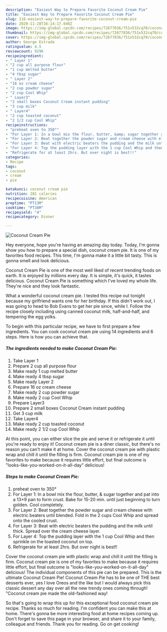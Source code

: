 ```yaml
---
description: "Easiest Way to Prepare Favorite Coconut Cream Pie"
title: "Easiest Way to Prepare Favorite Coconut Cream Pie"
slug: 116-easiest-way-to-prepare-favorite-coconut-cream-pie
date: 2020-11-28T16:14:17.646Z
image: https://img-global.cpcdn.com/recipes/72677836/751x532cq70/coconut-cream-pie-recipe-main-photo.jpg
thumbnail: https://img-global.cpcdn.com/recipes/72677836/751x532cq70/coconut-cream-pie-recipe-main-photo.jpg
cover: https://img-global.cpcdn.com/recipes/72677836/751x532cq70/coconut-cream-pie-recipe-main-photo.jpg
author: George Estrada
ratingvalue: 4.5
reviewcount: 9296
recipeingredient:
- " Layer 1"
- "2 cup all purpose flour"
- "1 cup melted butter"
- "4 tbsp sugar"
- " Layer 2"
- "16 oz cream cheese"
- "2 cup powder sugar"
- "2 cup Cool Whip"
- " Layer3"
- "2 small boxes Coconut Cream instant pudding"
- "3 cup milk"
- " Layer4"
- "2 cup toasted coconut"
- "2 1/2 cup Cool Whip"
recipeinstructions:
- "preheat oven to 350°"
- "For Layer 1: In a bowl mix the flour, butter, &amp; sugar together and pat into a 13×9 pan to form crust. Bake for 15-20 min. until just beginning to turn golden. Cool completely."
- "For Layer 2: Beat together the powder sugar and cream cheese with electric beaters until blended. Fold in the 2 cups Cool Whip and spread onto the cooled crust."
- "For Layer 3: Beat with electric beaters the pudding and the milk until thick. Spread over the cream cheese layer."
- "For Layer 4: Top the pudding layer with the 1 cup Cool Whip and then sprinkle on the toasted coconut on top."
- "Refrigerate for at least 2hrs. But over night is best!!"
categories:
- Recipe
tags:
- coconut
- cream
- pie

katakunci: coconut cream pie 
nutrition: 281 calories
recipecuisine: American
preptime: "PT13M"
cooktime: "PT38M"
recipeyield: "4"
recipecategory: Dinner

---
```



![Coconut Cream Pie](https://img-global.cpcdn.com/recipes/72677836/751x532cq70/coconut-cream-pie-recipe-main-photo.jpg)

Hey everyone, hope you're having an amazing day today. Today, I'm gonna show you how to prepare a special dish, coconut cream pie. It is one of my favorites food recipes. This time, I'm gonna make it a little bit tasty. This is gonna smell and look delicious.

Coconut Cream Pie is one of the most well liked of recent trending foods on earth. It is enjoyed by millions every day. It is simple, it's quick, it tastes delicious. Coconut Cream Pie is something which I've loved my whole life. They're nice and they look fantastic.

What a wonderful coconut cream pie. I tested this recipe out tonight because my girlfriend wants one for her birthday. If this didn&#39;t work out, I was going to head to Bob Evans to get her pie since, while I. Follow the recipe closely including using canned coconut milk, half-and-half, and tempering the egg yolks.


To begin with this particular recipe, we have to first prepare a few ingredients. You can cook coconut cream pie using 14 ingredients and 6 steps. Here is how you can achieve that.

<!--inarticleads1-->

##### The ingredients needed to make Coconut Cream Pie:

1. Take  Layer 1
1. Prepare 2 cup all purpose flour
1. Make ready 1 cup melted butter
1. Make ready 4 tbsp sugar
1. Make ready  Layer 2
1. Prepare 16 oz cream cheese
1. Make ready 2 cup powder sugar
1. Make ready 2 cup Cool Whip
1. Prepare  Layer3
1. Prepare 2 small boxes Coconut Cream instant pudding
1. Get 3 cup milk
1. Take  Layer4
1. Make ready 2 cup toasted coconut
1. Make ready 2 1/2 cup Cool Whip


At this point, you can either slice the pie and serve it or refrigerate it until you&#39;re ready to enjoy it! Coconut cream pie is a diner classic, but there&#39;s no reason you can&#39;t make it at home. Cover the coconut cream pie with plastic wrap and chill it until the filling is firm. Coconut cream pie is one of my favorites to make because it requires little effort, but final outcome is &#34;looks-like-you-worked-on-it-all-day&#34; delicious! 

<!--inarticleads2-->

##### Steps to make Coconut Cream Pie:

1. preheat oven to 350°
1. For Layer 1: In a bowl mix the flour, butter, &amp; sugar together and pat into a 13×9 pan to form crust. Bake for 15-20 min. until just beginning to turn golden. Cool completely.
1. For Layer 2: Beat together the powder sugar and cream cheese with electric beaters until blended. Fold in the 2 cups Cool Whip and spread onto the cooled crust.
1. For Layer 3: Beat with electric beaters the pudding and the milk until thick. Spread over the cream cheese layer.
1. For Layer 4: Top the pudding layer with the 1 cup Cool Whip and then sprinkle on the toasted coconut on top.
1. Refrigerate for at least 2hrs. But over night is best!!


Cover the coconut cream pie with plastic wrap and chill it until the filling is firm. Coconut cream pie is one of my favorites to make because it requires little effort, but final outcome is &#34;looks-like-you-worked-on-it-all-day&#34; delicious! The individual components of this pie can be prepared. This is the ultimate Coconut Cream Pie! Coconut Cream Pie has to be one of THE best desserts ever, yes I love Oreos and the like but I would always pick this classic dessert any day over all the new trendy ones coming through! &#34;Coconut cream pie made the old-fashioned way! 

So that's going to wrap this up for this exceptional food coconut cream pie recipe. Thanks so much for reading. I'm confident you can make this at home. There's gonna be more interesting food at home recipes coming up. Don't forget to save this page in your browser, and share it to your family, colleague and friends. Thank you for reading. Go on get cooking!
